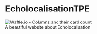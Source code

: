 # EcholocalisationTPE

[![Waffle.io - Columns and their card count](https://badge.waffle.io/greggameplayer/EcholocalisationTPE.svg?columns=all)](https://waffle.io/greggameplayer/EcholocalisationTPE)
<br>
A beautiful website about Echolocalisation
